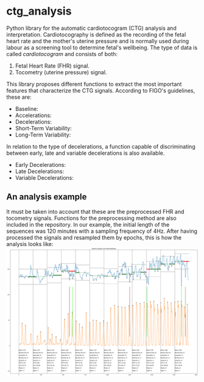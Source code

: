 # ctg_analysis
Python library for the automatic cardiotocogram (CTG) analysis and interpretation. Cardiotocography is defined as the recording of the fetal heart rate and the mother's uterine pressure and is normally used during labour as a screening tool to determine fetal's wellbeing. The type of data is called *cardiotocogram* and consists of both:
1. Fetal Heart Rate (FHR) signal.
2. Tocometry (uterine pressure) signal.

This library proposes different functions to extract the most important features that characterize the CTG signals. According to FIGO's guidelines, these are:
- Baseline:
- Accelerations:
- Decelerations:
- Short-Term Variability:
- Long-Term Variability:

In relation to the type of decelerations, a function capable of discriminating between early, late and variable decelerations is also available.
- Early Decelerations:
- Late Decelerations:
- Variable Decelerations:

## An analysis example
It must be taken into account that these are the preprocessed FHR and tocometry signals. Functions for the preprocessing method are also included in the repository. In our example, the initial length of the sequences was 120 minutes with a sampling frequency of 4Hz. After having processed the signals and resampled them by epochs, this is how the analysis looks like:
![CTG Analysis](https://github.com/mlinaresv/ctg_analysis/blob/main/analysis.png)
